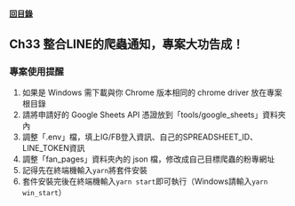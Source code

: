 #### [回目錄](../README.md)
## Ch33	整合LINE的爬蟲通知，專案大功告成！

### 專案使用提醒
1.	如果是 Windows 需下載與你 Chrome 版本相同的 chrome driver 放在專案根目錄
2.	請將申請好的 Google Sheets API 憑證放到「tools/google_sheets」資料夾內
3.	調整「.env」檔，填上IG/FB登入資訊、自己的SPREADSHEET_ID、LINE_TOKEN資訊
4.	調整「fan_pages」資料夾內的 json 檔，修改成自己目標爬蟲的粉專網址
5.	記得先在終端機輸入`yarn`將套件安裝
6.	套件安裝完後在終端機輸入`yarn start`即可執行（Windows請輸入`yarn win_start`）
